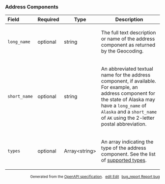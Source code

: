 <!--- This is a generated file, do not edit! -->
<!--- [START maps_http_schema_addresscomponents] -->
<h3 class="schema-object" id="AddressComponents">Address Components</h3>

| Field        | Required | Type                | Description                                                                                                                                                                                                                                                                                                                            |
| :----------- | -------- | ------------------- | -------------------------------------------------------------------------------------------------------------------------------------------------------------------------------------------------------------------------------------------------------------------------------------------------------------------------------------- |
| `long_name`  | optional | string              | <div class="nonref-property-description"><p>The full text description or name of the address component as returned by the Geocoding.</p></div>                                                                                                                                                                                         |
| `short_name` | optional | string              | <div class="nonref-property-description"><p>An abbreviated textual name for the address component, if available. For example, an address component for the state of Alaska may have a <code>long_name</code> of <code>Alaska</code> and a <code>short_name</code> of <code>AK</code> using the 2-letter postal abbreviation.</p></div> |
| `types`      | optional | Array&lt;string&gt; | <div class="nonref-property-description"><p>An array indicating the type of the address component. See the list of <a href="https://developers.google.com/places/web-service/supported_types">supported types</a>.</p></div>                                                                                                           |

<p style="text-align: right; font-size: smaller;">Generated from the <a class="gc-analytics-event" data-category="GMP" data-label="openapi-github" href="https://github.com/googlemaps/openapi-specification" title="Google Maps Platform OpenAPI Specification" class="external">OpenAPI specification</a>.
<a class="gc-analytics-event" data-category="GMP" data-label="openapi-github" style="margin-left: 5px;" href="https://github.com/googlemaps/openapi-specification/blob/main/specification/schema" title="Edit on GitHub"><span class="material-icons">edit</span> Edit</a>
<a class="gc-analytics-event" data-category="GMP" data-label="openapi-github" style="margin-left: 5px;" href="https://github.com/googlemaps/openapi-specification/issues/new?assignees=&labels=type%3A+bug%2C+triage+me&template=bug_report.md&title=[schema] Bug - AddressComponents" title="File bug for schema on GitHub"><span class="material-icons">bug_report</span> Report bug</a>
</p>

<!--- [END maps_http_schema_addresscomponents] -->
